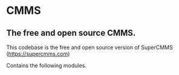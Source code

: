 # CMMS
## The free and open source CMMS.

This codebase is the free and open source version of SuperCMMS (https://supercmms.com)

Contains the following modules.

